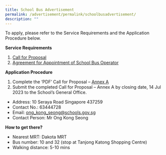 ```yaml
---
title: School Bus Advertisement
permalink: /advertisement/permalink/schoolbusadvertisement/
description: ""
---
```

To apply, please refer to the Service Requirements and the Application Procedure below.

**Service Requirements**
1. [Call for Proposal](/files/call%20for%20proposals%20by%20school_tkps.pdf)
2. [Agreement for Appointment of School Bus Operator](/files/agreement%20for%20appointment%20of%20school%20bus%20operator_tkps.pdf)

**Application Procedure**
1. Complete the ‘PDF’ Call for Proposal – [Annex A](/files/call%20for%20proposal%20-%20annex%20a_tkps.pdf)
2. Submit the completed Call for Proposal – Annex A by closing date, 14 Jul 2023 to the School’s General Office.
* Address: 10 Seraya Road Singapore 437259
* Contact No.: 63444728
* Email: ong_kong_seong@schools.gov.sg
* Contact Person: Mr Ong Kong Seong

**How to get there?**
* Nearest MRT: Dakota MRT
* Bus number: 10 and 32 (stop at Tanjong Katong Shopping Centre)
* Walking distance: 5-10 mins